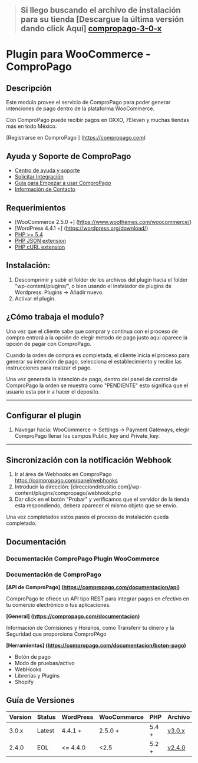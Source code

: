 > ## Si llego buscando el archivo de instalación para su tienda [Descargue la última versión dando click Aquí] [compropago-3-0-x]

Plugin para WooCommerce - ComproPago
===================================
## Descripción
Este modulo provee el servicio de ComproPago para poder generar intenciones de pago dentro de la plataforma WooCommerce. 

Con ComproPago puede recibir pagos en OXXO, 7Eleven y muchas tiendas más en todo México.

[Registrarse en ComproPago ] (https://compropago.com)


## Ayuda y Soporte de ComproPago

- [Centro de ayuda y soporte](https://compropago.com/ayuda-y-soporte)
- [Solicitar Integración](https://compropago.com/integracion)
- [Guía para Empezar a usar ComproPago](https://compropago.com/ayuda-y-soporte/como-comenzar-a-usar-compropago)
- [Información de Contacto](https://compropago.com/contacto)

## Requerimientos
* [WooCommerce 2.5.0 +] (https://www.woothemes.com/woocommerce/)
* [WordPress 4.4.1 +] (https://wordpress.org/download/)
* [PHP >= 5.4](http://www.php.net/)
* [PHP JSON extension](http://php.net/manual/en/book.json.php)
* [PHP cURL extension](http://php.net/manual/en/book.curl.php)

## Instalación:

1. Descomprimir y subir el folder de los archivos del plugin hacia el folder “wp-content/plugins/“, o bien usando el instalador de plugins de Wordpress: Plugins -> Añadir nuevo.
2. Activar el plugin.


## ¿Cómo trabaja el modulo?
Una vez que el cliente sabe que comprar y continua con el proceso de compra entrará a la opción de elegir metodo de pago justo aqui aparece la opción de pagar con ComproPago.

Cuando la orden de compra es completada, el cliente inicia el proceso para generar su intención de pago, selecciona el establecimiento y recibe las instrucciones para realizar el pago.

Una vez generada la intención de pago, dentro del panel de control de ComproPago la orden se muestra como "PENDIENTE" esto significa que el usuario esta por ir a hacer el deposito.

---

## Configurar el plugin

1. Navegar hacia: WooCommerce -> Settings -> Payment Gateways, elegir ComproPago llenar los campos Public_key and Private_key.

---

## Sincronización con la notificación Webhook
1. Ir al área de Webhooks en ComproPago https://compropago.com/panel/webhooks
2. Introducir la dirección: [direcciondetusitio.com]/wp-content/plugins/compropago/webhook.php
3. Dar click en el botón "Probar" y verificamos que el servidor de la tienda esta respondiendo, debera aparecer el mismo objeto que se envío. 

Una vez completados estos pasos el proceso de instalación queda completado.

## Documentación
### Documentación ComproPago Plugin WooCommerce

### Documentación de ComproPago
**[API de ComproPago] (https://compropago.com/documentacion/api)**

ComproPago te ofrece un API tipo REST para integrar pagos en efectivo en tu comercio electrónico o tus aplicaciones.


**[General] (https://compropago.com/documentacion)**

Información de Comisiones y Horarios, como Transferir tu dinero y la Seguridad que proporciona ComproPAgo


**[Herramientas] (https://compropago.com/documentacion/boton-pago)**
* Botón de pago
* Modo de pruebas/activo
* WebHooks
* Librerías y Plugins
* Shopify

## Guía de Versiones

| Version | Status      |  WordPress    |  WooCommerce  | PHP     | Archivo                    | 
|---------|-------------|---------------|---------------|---------|----------------------------|
| 3.0.x   | Latest      | 4.4.1 + 		| 2.5.0 + 		| 5.4 +   | [v3.0.x][compropago-3-0-x] |
| 2.4.0   | EOL			| <= 4.4.0 		| <2.5			| 5.2 +   | [v2.4.0][compropago-2-4-0] |

[compropago-3-0-x]: https://s3.amazonaws.com/compropago/plugins/woocommerce/compropago-wc-3-0-0.zip
[compropago-2-4-0]: https://s3.amazonaws.com/compropago/plugins/woocommerce/compropago-wc-2-4-0.zip